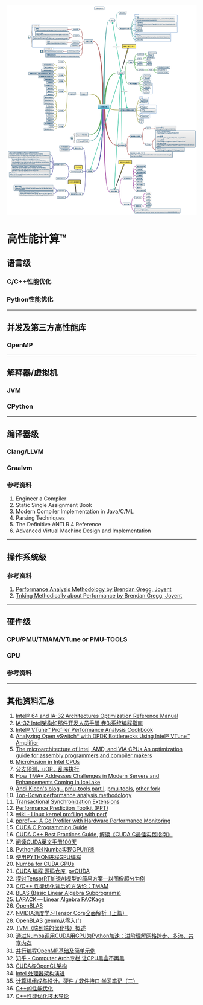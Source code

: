 ![](高性能计算.png)

# 高性能计算™

## 语言级

### C/C++性能优化
### Python性能优化

---

## 并发及第三方高性能库
### OpenMP

---

## 解释器/虚拟机

### JVM
### CPython

---

## 编译器级

### Clang/LLVM
### Graalvm

### 参考资料

1. Engineer a Compiler
2. Static Single Assignment Book
3. Modern Compiler Implementation in Java/C/ML
4. Parsing Techniques
5. The Definitive ANTLR 4 Reference
6. Advanced Virtual Machine Design and Implementation

---

## 操作系统级

### 参考资料

1. [Performance Analysis Methodology by Brendan Gregg, Joyent](http://www.brendangregg.com/methodology.html)
2. [Tnking Methodically about Performance by Brendan Gregg, Joyent](https://queue.acm.org/detail.cfm?id=2413037)

---

## 硬件级

### CPU/PMU/TMAM/VTune or PMU-TOOLS

### GPU

### 参考资料

---

## 其他资料汇总

1. [Intel® 64 and IA-32 Architectures Optimization Reference Manual](https://www.intel.com/content/dam/www/public/us/en/documents/manuals/64-ia-32-architectures-optimization-manual.pdf)
2. [IA-32 Intel架构如那件开发人员手册 卷3:系统编程指南](https://kc.kexinshe.com/r/277831)
2. [Intel® VTune™ Profiler Performance Analysis Cookbook](https://software.intel.com/content/www/us/en/develop/documentation/vtune-cookbook/top/methodologies.html)
3. [Analyzing Open vSwitch* with DPDK Bottlenecks Using Intel® VTune™ Amplifier](https://software.intel.com/content/www/cn/zh/develop/articles/analyzing-open-vswitch-with-dpdk-bottlenecks-using-vtune-amplifier.html)
4. [The microarchitecture of Intel, AMD, and  VIA CPUs An optimization guide for assembly programmers and  compiler makers](https://www.agner.org/optimize/microarchitecture.pdf)
5. [MicroFusion in Intel CPUs](https://easyperf.net/blog/2018/02/15/MicroFusion-in-Intel-CPUs)
6. [分支预测，uOP，乱序执行](https://zhuanlan.zhihu.com/p/349758402)
7. [How TMA* Addresses Challenges in Modern  Servers and Enhancements Coming in  IceLake](https://dyninst.github.io/scalable_tools_workshop/petascale2018/assets/slides/TMA%20addressing%20challenges%20in%20Icelake%20-%20Ahmad%20Yasin.pdf)
8. [Andi Kleen's blog - pmu-tools part I](http://halobates.de/blog/p/245), [pmu-tools](https://github.com/andikleen/pmu-tools), [other fork](https://github.com/Ewenwan/pmu-tools)
9. [Top-Down performance analysis methodology](https://easyperf.net/blog/2019/02/09/Top-Down-performance-analysis-methodology)
10. [Transactional Synchronization Extensions](https://blog.csdn.net/jqwang1992/article/details/53377302)
11. [Performance Prediction Toolkit (PPT)](https://github.com/Ewenwan/PPT)
12. [wiki - Linux kernel profiling with perf](https://perf.wiki.kernel.org/index.php/Tutorial)
13. [pprof++: A Go Profiler with Hardware Performance Monitoring](https://eng.uber.com/pprof-go-profiler/)
14. [CUDA C Programming Guide](https://docs.nvidia.com/cuda/cuda-c-programming-guide/)
15. [CUDA C++ Best Practices Guide](https://docs.nvidia.com/cuda/cuda-c-best-practices-guide/index.html#abstract), [解读《CUDA C最佳实践指南》](https://www.zhihu.com/column/c_1323748466020315136)
16. [阅读CUDA英文手册100天](https://bbs.gpuworld.cn/index.php?board=65.0)
17. [Python通过Numba实现GPU加速](https://blog.csdn.net/The_Time_Runner/article/details/103364257)
18. [使用PYTHON进程GPU编程](https://lulaoshi.info/gpu/gpu-basic/index.html)
19. [Numba for CUDA GPUs](https://numba.pydata.org/numba-doc/latest/cuda/index.html)
20. [CUDA 编程 源码仓库](https://github.com/brucefan1983/CUDA-Programming), [pyCUDA](https://github.com/YouQixiaowu/CUDA-Programming-with-Python)
21. [探讨TensorRT加速AI模型的简易方案—以图像超分为例](https://view.inews.qq.com/a/20210430A019T300)
22. [C/C++ 性能优化背后的方法论：TMAM](https://blog.csdn.net/vivo_tech/article/details/114915671)
23. [BLAS (Basic Linear Algebra Subprograms)](http://www.netlib.org/blas/)
24. [LAPACK — Linear Algebra PACKage](http://www.netlib.org/lapack/)
25. [OpenBLAS](https://github.com/xianyi/OpenBLAS)
26. [NVIDIA深度学习Tensor Core全面解析（上篇）](https://baijiahao.baidu.com/s?id=1610222052714852444&wfr=spider&for=pc)
27. [OpenBLAS gemm从零入门](https://zhuanlan.zhihu.com/p/65436463)
28. [TVM（端到端的优化栈）概述](https://blog.csdn.net/wangbowj123/article/details/97820897)
29. [通过Numba调用CUDA用GPU为Python加速：进阶理解网格跨步、多流、共享内存](https://blog.csdn.net/The_Time_Runner/article/details/103367674?utm_medium=distribute.pc_relevant.none-task-blog-baidujs_title-0&spm=1001.2101.3001.4242)
30. [并行编程OpenMP基础及简单示例](https://blog.csdn.net/u011808673/article/details/80319792)
31. [知乎 - Computer Arch专栏 让CPU黑盒不再黑](https://www.zhihu.com/column/CArch)
32. [CUDA与OpenCL架构](https://www.cnblogs.com/huliangwen/p/5003504.html)
33. [Intel 处理器架构演进](https://jcf94.com/2018/02/13/2018-02-13-intel/)
34. [计算机组成与设计。硬件 / 软件接口 学习笔记（二）](https://jcf94.com/2018/02/06/2018-02-06-cod2/)
35. [C++的性能优化](https://www.eet-china.com/mp/a49760.html)
36. [C++性能优化技术导论](https://blog.csdn.net/iteye_15898/article/details/82236319?utm_medium=distribute.pc_relevant_download.none-task-blog-2~default~BlogCommendFromBaidu~default-2.nonecase&depth_1-utm_source=distribute.pc_relevant_download.none-task-blog-2~default~BlogCommendFromBaidu~default-2.nonecas)

